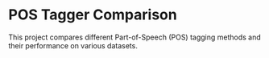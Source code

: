 # POS Tagger Comparison
This project compares different Part-of-Speech (POS) tagging methods and their performance on various datasets.
